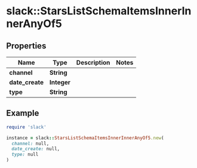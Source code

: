 # slack::StarsListSchemaItemsInnerInnerAnyOf5

## Properties

| Name | Type | Description | Notes |
| ---- | ---- | ----------- | ----- |
| **channel** | **String** |  |  |
| **date_create** | **Integer** |  |  |
| **type** | **String** |  |  |

## Example

```ruby
require 'slack'

instance = slack::StarsListSchemaItemsInnerInnerAnyOf5.new(
  channel: null,
  date_create: null,
  type: null
)
```

